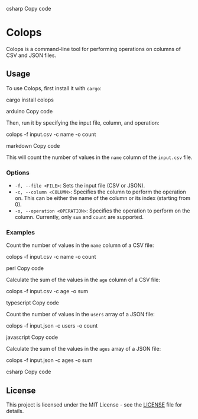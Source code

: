 csharp
Copy code
# Colops

Colops is a command-line tool for performing operations on columns of CSV and JSON files.

## Usage

To use Colops, first install it with `cargo`:

cargo install colops

arduino
Copy code

Then, run it by specifying the input file, column, and operation:

colops -f input.csv -c name -o count

markdown
Copy code

This will count the number of values in the `name` column of the `input.csv` file.

### Options

- `-f, --file <FILE>`: Sets the input file (CSV or JSON).
- `-c, --column <COLUMN>`: Specifies the column to perform the operation on. This can be either the name of the column or its index (starting from 0).
- `-o, --operation <OPERATION>`: Specifies the operation to perform on the column. Currently, only `sum` and `count` are supported.

### Examples

Count the number of values in the `name` column of a CSV file:

colops -f input.csv -c name -o count

perl
Copy code

Calculate the sum of the values in the `age` column of a CSV file:

colops -f input.csv -c age -o sum

typescript
Copy code

Count the number of values in the `users` array of a JSON file:

colops -f input.json -c users -o count

javascript
Copy code

Calculate the sum of the values in the `ages` array of a JSON file:

colops -f input.json -c ages -o sum

csharp
Copy code

## License

This project is licensed under the MIT License - see the [LICENSE](LICENSE) file for details.